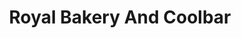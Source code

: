 ---
title: "Royal Bakery And Coolbar"
url: /kothamangalam/royal-bakery-and-coolbar/
shop: bakery
---